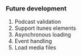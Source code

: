 ### Future development

1. Podcast validation
1. Support itunes elements 
1. Asynchronous loading
1. Event handling
1. Load media files
